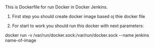 This is Dockerfile for run Docker in Docker Jenkins.

1. First step you should create docker image based oj thie docker file

2. For start to work you should run this docker with next parameters:

docker run -v /var/run/docker.sock:/var/run/docker.sock --name jenkins name-of-image


